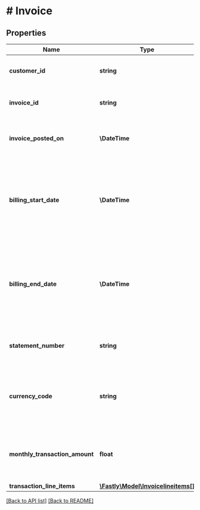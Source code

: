 # # Invoice

## Properties

Name | Type | Description | Notes
------------ | ------------- | ------------- | -------------
**customer_id** | **string** | Customer ID associated with the invoice. | [optional] 
**invoice_id** | **string** | Numeric string identifying the invoice. | [optional] 
**invoice_posted_on** | **\DateTime** | Date and time invoice was posted on, in ISO 8601 format. | [optional] 
**billing_start_date** | **\DateTime** | Date and time (in ISO 8601 format) for initiation point of a billing cycle, signifying the start of charges for a service or subscription. | [optional] 
**billing_end_date** | **\DateTime** | Date and time (in ISO 8601 format) for termination point of a billing cycle, signifying the end of charges for a service or subscription. | [optional] 
**statement_number** | **string** | Alphanumeric string identifying the statement number. | [optional] 
**currency_code** | **string** | Three-letter code representing a specific currency used for financial transactions. | [optional] 
**monthly_transaction_amount** | **float** | Total billable amount for invoiced services charged within a single month. | [optional] 
**transaction_line_items** | [**\Fastly\Model\Invoicelineitems[]**](Invoicelineitems.md) |  | [optional] 


[[Back to API list]](../../README.md#endpoints) [[Back to README]](../../README.md)
